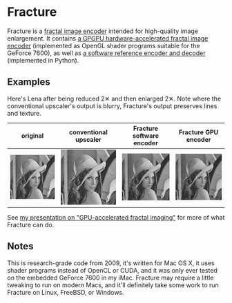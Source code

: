 # Fracture

Fracture is a [fractal image encoder](https://steelpangolin.wordpress.com/2014/07/09/a-review-of-fractal-image-compression-and-related-algorithms/) intended for high-quality image enlargement. It contains [a GPGPU hardware-accelerated fractal image encoder](src/) (implemented as OpenGL shader programs suitable for the GeForce 7600), as well as [a software reference encoder and decoder](test/fpimage.py) (implemented in Python).

## Examples

Here's Lena after being reduced 2✕ and then enlarged 2✕. Note where the conventional upscaler's output is blurry, Fracture's output preserves lines and texture.

original | conventional upscaler | Fracture software encoder | Fracture GPU encoder
--- | --- | --- | ---
![Lena (original)](data/lena_256x256.png) | ![Lena (conventional upscaler)](docs/conventional-upscaler-lena.png) | ![Lena (Fracture software encoder)](docs/Python-lena-out_09.png) | ![Lena (Fracture GPU encoder)](docs/OpenGL-enc-Python-dec-lena-out_09.png)

See [my presentation on "GPU-accelerated fractal imaging"](docs/CS%2081.pptx.pdf) for more of what Fracture can do.

## Notes

This is research-grade code from 2009, it's written for Mac OS X, it uses shader programs instead of OpenCL or CUDA, and it was only ever tested on the embedded GeForce 7600 in my iMac. Fracture may require a little tweaking to run on modern Macs, and it'll definitely take some work to run Fracture on Linux, FreeBSD, or Windows.
